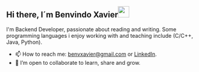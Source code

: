 ## Hi there, I´m Benvindo Xavier<img src="https://media.giphy.com/media/hvRJCLFzcasrR4ia7z/giphy.gif" width="30">

I'm Backend Developer, passionate about reading and writing. Some programming languages i enjoy working with and
teaching include (C/C++, Java, Python).

- 📫 How to reach me: benvxavier@gmail.com or [LinkedIn](https://www.linkedin.com/in/benvindo-xavier-07935a268/).
- 👯 I’m open to collaborate to learn, share and grow.


<!---
benvcode/benvcode is a ✨ special ✨ repository because its `README.md` (this file) appears on your GitHub profile.
You can click the Preview link to take a look at your changes.
--->
